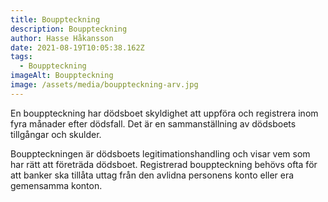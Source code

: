 ```yaml
---
title: Bouppteckning
description: Bouppteckning
author: Hasse Håkansson
date: 2021-08-19T10:05:38.162Z
tags:
  - Bouppteckning
imageAlt: Bouppteckning
image: /assets/media/bouppteckning-arv.jpg
---
```

En bouppteckning har dödsboet skyldighet att uppföra och registrera inom fyra månader efter dödsfall. Det är en sammanställning av dödsboets tillgångar och skulder.

Bouppteckningen är dödsboets legitimationshandling och visar vem som har rätt att företräda dödsboet. Registrerad bouppteckning behövs ofta för att banker ska tillåta uttag från den avlidna personens konto eller era gemensamma konton.